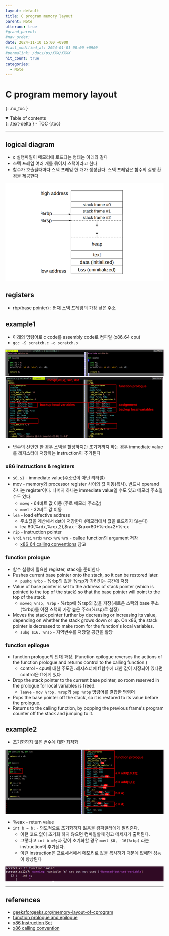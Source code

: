 ```yaml
---
layout: default
title: C program memory layout
parent: Note
utteranc: true
#grand_parent: 
#nav_order: 
date: 2024-11-10 15:00 +0900
#last_modified_at: 2024-01-01 00:00 +0900
#permalink: /docs/ps/XXX/XXXX
hit_count: true
categories:
  - Note
---
```


# C program memory layout
{: .no_toc }
<details open markdown="block">
  <summary>
    Table of contents
  </summary>
  {: .text-delta }
- TOC
{:toc}
</details>

<hr>

## logical diagram

 * c 실행파일이 메모리에 로드되는 형태는 아래와 같다
 * 스택 프레임 여러 개를 묶어서 스택이라고 한다
 * 함수가 호출될때마다 스택 프레임 한 개가 생성된다. 스택 프레임은 함수의 실행 환경을 제공한다

<img src="/assets/images/note/c-program-memory-layout.png" alt="c-program-memory-layout" />

## registers

* rbp(base pointer) : 현재 스택 프레임의 가장 낮은 주소

## example1

* 아래의 명령어로 c code를 assembly code로 컴파일 (x86_64 cpu)
* `gcc -S scratch.c -o scratch.o`

<img src="/assets/images/note/20241110-scratch.c.png" alt="example1-c-code" />

<img src="/assets/images/note/20241110-scratch.s-descripted.png" alt="example1-s-code" />

* 변수의 선언만 한 경우 스택을 할당하지만 초기화까지 하는 경우 immediate value를 레지스터에 저장하는 instruction이 추가된다

### x86 instructions & registers

* `$0`, `$1` - immediate value(주소값이 아닌 리터럴)
* mov - memory와 processor register 사이의 값 이동(복사). 반드시 operand 하나는 register이다. 나머지 하나는 immediate value일 수도 있고 메모리 주소일 수도 있다.
    * `movq` - 64비트 값 이동 (주로 메모리 주소값)
    * `movl` - 32비트 값 이동
* `lea` - load effective address
    * 주소값을 계산해서 dst에 저장한다 (메모리에서 값을 로드하지 않는다)
    * lea 80(%rdx,%rcx,2),$rax - $rax=80+%rdx+2\*%rcx
* `rip` - instruction pointer
* `%rdi` `%rsi` `%rdx` `%rcx` `%r8` `%r9` - callee function의 argument 저장
    * [x86_64 calling conventions](https://en.wikipedia.org/wiki/X86_calling_conventions) 참고


### function prologue

* 함수 실행에 필요한 register, stack을 준비한다
* Pushes current base pointer onto the stack, so it can be restored later. 
    * `pushq %rbp` - %rbp의 값을 %rsp가 가리키는 공간에 저장
* Value of base pointer is set to the address of stack pointer (which is pointed to the top of the stack) so that the base pointer will point to the top of the stack. 
    * `moveq %rsp, %rbp` - %rbp에 %rsp의 값을 저장(새로운 스택의 base 주소(%rbp)를 이전 스택의 가장 높은 주소(%rsp)로 설정)
* Moves the stack pointer further by decreasing or increasing its value, depending on whether the stack grows down or up. On x86, the stack pointer is decreased to make room for the function's local variables.
    * `subq $16, %rsp` - 지역변수를 저장할 공간을 할당

### function epilogue

* function prologue의 반대 과정. (Function epilogue reverses the actions of the function prologue and returns control to the calling function.)
    * control - cpu에 대한 주도권. 레지스터에 f1함수에 대한 값이 저장되어 있다면 control은 f1에게 있다
* Drop the stack pointer to the current base pointer, so room reserved in the prologue for local variables is freed.
    * `leave` - `mov %rbp, %rsp`와 `pop %rbp` 명령어를 결합한 명령어
* Pops the base pointer off the stack, so it is restored to its value before the prologue.
* Returns to the calling function, by popping the previous frame's program counter off the stack and jumping to it.

## example2

* 초기화하지 않은 변수에 대한 최적화

<img src="/assets/images/note/20241110-example2.png" alt="example2" />

* %eax - return value
* `int b = b;` - 의도적으로 초기화하지 않음을 컴파일러에게 알려준다.
    * 이런 코드 없이 초기화 하지 않으면 컴파일할때 경고 메세지가 출력된다. 
    * 그렇다고 `int b =0;`과 같이 초기화할 경우 `movl $0, -16(%rbp)` 라는 instruction이 추가된다.
    * 이런 instruction은 프로세서에서 메모리로 값을 복사하기 때문에 없애면 성능이 향상된다

<img src="/assets/images/note/20241110-example2-wall.png" alt="warning message" />


<hr>

## references
* [geeksforgeeks.org/memory-layout-of-cprogram](https://www.geeksforgeeks.org/memory-layout-of-c-program/)
* [function prologue and epilogue](https://en.wikipedia.org/wiki/Function_prologue_and_epilogue)
* [x86 Instruction Set](https://ee.usc.edu/~redekopp/cs356/slides/CS356Unit4_x86_ISA.pdf)
* [x86 calling convention](https://en.wikipedia.org/wiki/X86_calling_conventions)
